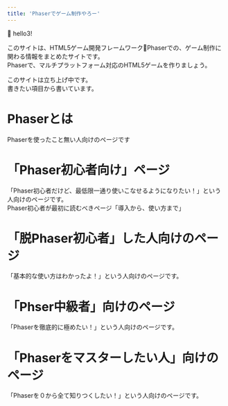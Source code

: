```yaml
---
title: 'Phaserでゲーム制作やろー'
---
```


:wave: hello3!

このサイトは、HTML5ゲーム開発フレームワーク:rocket:Phaserでの、ゲーム制作に関わる情報をまとめたサイトです。  
Phaserで、マルチプラットフォーム対応のHTML5ゲームを作りましょう。

このサイトは立ち上げ中です。  
書きたい項目から書いています。

# Phaserとは

Phaserを使ったこと無い人向けのページです

# 「Phaser初心者向け」ページ

「Phaser初心者だけど、最低限一通り使いこなせるようになりたい！」という人向けのページです。  
Phaser初心者が最初に読むべきページ「導入から、使い方まで」

# 「脱Phaser初心者」した人向けのページ

「基本的な使い方はわかったよ！」という人向けのページです。

# 「Phser中級者」向けのページ

「Phaserを徹底的に極めたい！」という人向けのページです。

# 「Phaserをマスターしたい人」向けのページ

「Phaserを０から全て知りつくしたい！」という人向けのページです。


